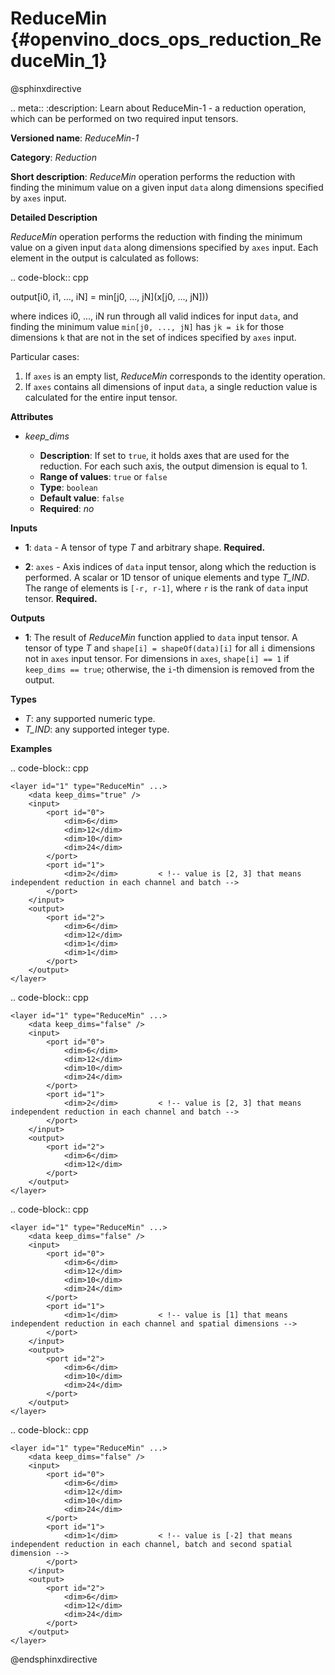# ReduceMin {#openvino_docs_ops_reduction_ReduceMin_1}

@sphinxdirective

.. meta::
  :description: Learn about ReduceMin-1 - a reduction operation, which can be 
                performed on two required input tensors.

**Versioned name**: *ReduceMin-1*

**Category**: *Reduction*

**Short description**: *ReduceMin* operation performs the reduction with finding the minimum value on a given input ``data`` along dimensions specified by ``axes`` input.

**Detailed Description**

*ReduceMin* operation performs the reduction with finding the minimum value on a given input ``data`` along dimensions specified by ``axes`` input.
Each element in the output is calculated as follows:

.. code-block:: cpp

   output[i0, i1, ..., iN] = min[j0, ..., jN](x[j0, ..., jN]))

where indices i0, ..., iN run through all valid indices for input ``data``, and finding the minimum value ``min[j0, ..., jN]`` has ``jk = ik`` for those dimensions ``k`` that are not in the set of indices specified by ``axes`` input.

Particular cases:

1. If ``axes`` is an empty list, *ReduceMin* corresponds to the identity operation.
2. If ``axes`` contains all dimensions of input ``data``, a single reduction value is calculated for the entire input tensor.

**Attributes**

* *keep_dims*

  * **Description**: If set to ``true``, it holds axes that are used for the reduction. For each such axis, the output dimension is equal to 1.
  * **Range of values**: ``true`` or ``false``
  * **Type**: ``boolean``
  * **Default value**: ``false``
  * **Required**: *no*

**Inputs**

* **1**: ``data`` - A tensor of type *T* and arbitrary shape. **Required.**

* **2**: ``axes`` - Axis indices of ``data`` input tensor, along which the reduction is performed. A scalar or 1D tensor of unique elements and type *T_IND*. The range of elements is ``[-r, r-1]``, where ``r`` is the rank of ``data`` input tensor. **Required.**

**Outputs**

* **1**: The result of *ReduceMin* function applied to ``data`` input tensor. A tensor of type *T* and ``shape[i] = shapeOf(data)[i]`` for all ``i`` dimensions not in ``axes`` input tensor. For dimensions in ``axes``, ``shape[i] == 1`` if ``keep_dims == true``; otherwise, the ``i``-th dimension is removed from the output.

**Types**

* *T*: any supported numeric type.
* *T_IND*: any supported integer type.

**Examples**

.. code-block:: cpp

    <layer id="1" type="ReduceMin" ...>
        <data keep_dims="true" />
        <input>
            <port id="0">
                <dim>6</dim>
                <dim>12</dim>
                <dim>10</dim>
                <dim>24</dim>
            </port>
            <port id="1">
                <dim>2</dim>         < !-- value is [2, 3] that means independent reduction in each channel and batch -->
            </port>
        </input>
        <output>
            <port id="2">
                <dim>6</dim>
                <dim>12</dim>
                <dim>1</dim>
                <dim>1</dim>
            </port>
        </output>
    </layer>


.. code-block:: cpp

    <layer id="1" type="ReduceMin" ...>
        <data keep_dims="false" />
        <input>
            <port id="0">
                <dim>6</dim>
                <dim>12</dim>
                <dim>10</dim>
                <dim>24</dim>
            </port>
            <port id="1">
                <dim>2</dim>         < !-- value is [2, 3] that means independent reduction in each channel and batch -->
            </port>
        </input>
        <output>
            <port id="2">
                <dim>6</dim>
                <dim>12</dim>
            </port>
        </output>
    </layer>


.. code-block:: cpp

    <layer id="1" type="ReduceMin" ...>
        <data keep_dims="false" />
        <input>
            <port id="0">
                <dim>6</dim>
                <dim>12</dim>
                <dim>10</dim>
                <dim>24</dim>
            </port>
            <port id="1">
                <dim>1</dim>         < !-- value is [1] that means independent reduction in each channel and spatial dimensions -->
            </port>
        </input>
        <output>
            <port id="2">
                <dim>6</dim>
                <dim>10</dim>
                <dim>24</dim>
            </port>
        </output>
    </layer>


.. code-block:: cpp

    <layer id="1" type="ReduceMin" ...>
        <data keep_dims="false" />
        <input>
            <port id="0">
                <dim>6</dim>
                <dim>12</dim>
                <dim>10</dim>
                <dim>24</dim>
            </port>
            <port id="1">
                <dim>1</dim>         < !-- value is [-2] that means independent reduction in each channel, batch and second spatial dimension -->
            </port>
        </input>
        <output>
            <port id="2">
                <dim>6</dim>
                <dim>12</dim>
                <dim>24</dim>
            </port>
        </output>
    </layer>

@endsphinxdirective


